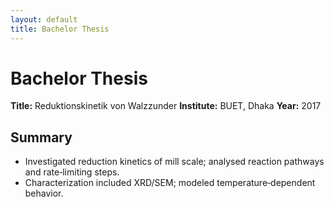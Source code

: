 ```yaml
---
layout: default
title: Bachelor Thesis
---
```



# Bachelor Thesis


**Title:** Reduktionskinetik von Walzzunder
**Institute:** BUET, Dhaka
**Year:** 2017


## Summary
- Investigated reduction kinetics of mill scale; analysed reaction pathways and rate‑limiting steps.
- Characterization included XRD/SEM; modeled temperature‑dependent behavior.
